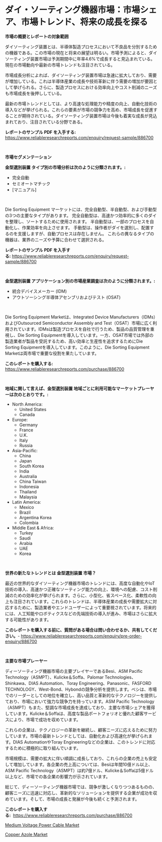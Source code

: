 <p><h1>ダイ・ソーティング機器市場：市場シェア、市場トレンド、将来の成長を探る</h1></p><p><strong>市場の概要とレポートの対象範囲</strong></p>
<p><p>ダイソーティング装置とは、半導体製造プロセスにおいて不良品を分別するための機器である。この市場の現在と将来の展望は明るい。市場予測によると、ダイソーティング装置市場は予測期間中に年率4.6%で成長すると見込まれている。現在の市場動向や最新の市場トレンドも注目されている。</p><p>市場成長分析によれば、ダイソーティング装置市場は急速に拡大しており、需要が増加している。これは半導体産業の成長や技術革新に伴う需要の増加が要因として挙げられる。さらに、製造プロセスにおける効率向上やコスト削減のニーズも市場成長を後押ししている。</p><p>最新の市場トレンドとしては、より高速な処理能力や精度の向上、自動化技術の導入などが挙げられる。これらの要素が市場の競争力を高め、市場成長を促進することが期待されている。ダイソーティング装置市場は今後も着実な成長が見込まれており、注目されている分野である。</p></p>
<p><strong>レポートのサンプル PDF を入手する:</strong> <a href="https://www.reliableresearchreports.com/enquiry/request-sample/886700">https://www.reliableresearchreports.com/enquiry/request-sample/886700</a></p>
<p>&nbsp;</p>
<p><strong>市場セグメンテーション</strong></p>
<p><strong>金型選別装置 タイプ別の市場分析は次のように分類されます。:</strong></p>
<p><ul><li>完全自動</li><li>セミオートマチック</li><li>[マニュアル]</li></ul></p>
<p>&nbsp;</p>
<p><p>Die Sorting Equipment マーケットには、完全自動型、半自動型、および手動型の3つの主要なタイプがあります。 完全自動型は、高速かつ効率的に多くのダイを整理し、ソートするために使用されます。 半自動型は、一部のプロセスを自動化し、作業効率を向上させます。 手動型は、操作者がダイを選別し、配置するのを支援しますが、自動プロセスは存在しません。 これらの異なるタイプの機器は、業界のニーズや予算に合わせて選択される。</p></p>
<p><strong>レポートのサンプル PDF を入手する:</strong>&nbsp;<a href="https://www.reliableresearchreports.com/enquiry/request-sample/886700">https://www.reliableresearchreports.com/enquiry/request-sample/886700</a></p>
<p>&nbsp;</p>
<p><strong> 金型選別装置 アプリケーション別の市場産業調査は次のように分類されます。:</strong></p>
<p><ul><li>統合デバイスメーカー (IDM)</li><li>アウトソーシング半導体アセンブリおよびテスト (OSAT)</li></ul></p>
<p>&nbsp;</p>
<p><p>Die Sorting Equipment Marketは、Integrated Device Manufacturers（IDMs）およびOutsourced Semiconductor Assembly and Test（OSAT）市場に広く利用されています。IDMsは製造プロセスを自社で行うため、製品の品質管理を重視し、Die Sorting Equipmentを導入しています。一方、OSAT市場では外部の製造業者が製品を受託するため、高い効率と生産性を追求するためにDie Sorting Equipmentを導入しています。このように、Die Sorting Equipment Marketは両市場で重要な役割を果たしています。</p></p>
<p><strong>このレポートを購入する:</strong>&nbsp; <a href="https://www.reliableresearchreports.com/purchase/886700">https://www.reliableresearchreports.com/purchase/886700</a></p>
<p>&nbsp;</p>
<p><strong>地域に関して言えば、金型選別装置 地域ごとに利用可能なマーケットプレーヤーは次のとおりです。:</strong></p>
<p><ul>
    <li>
        North America:
        <ul>
            <li>United States</li>
            <li>Canada</li>
        </ul>
    </li>
    <li>
        Europe:
        <ul>
            <li>Germany</li>
            <li>France</li>
            <li>U.K.</li>
            <li>Italy</li>
            <li>Russia</li>
        </ul>
    </li>
    <li>
        Asia-Pacific:
        <ul>
            <li>China</li>
            <li>Japan</li>
            <li>South Korea</li>
            <li>India</li>
            <li>Australia</li>
            <li>China Taiwan</li>
            <li>Indonesia</li>
            <li>Thailand</li>
            <li>Malaysia</li>
        </ul>
    </li>
    <li>
        Latin America:
        <ul>
            <li>Mexico</li>
            <li>Brazil</li>
            <li>Argentina Korea</li>
            <li>Colombia</li>
        </ul>
    </li>
    <li>
        Middle East & Africa:
        <ul>
            <li>Turkey</li>
            <li>Saudi</li>
            <li>Arabia</li>
            <li>UAE</li>
            <li>Korea</li>
        </ul>
    </li>
    </ul></p>
<p>&nbsp;</p>
<p><strong>世界の新たなトレンドとは 金型選別装置 市場？</strong></p>
<p><p>最近の世界的なダイソーティング機器市場のトレンドには、高度な自動化やIoT技術の導入、高速かつ正確なソーティング能力の向上、環境への配慮、コスト削減のための効率化が挙げられます。さらに、小型化、省スペース化、柔軟性の向上も注目されています。これらのトレンドは、半導体産業の成長や需要拡大に対応するために、製造業者やエンドユーザーによって重要視されています。将来的には、人工知能やロボティクスなどの先端技術の導入が進み、市場はさらに拡大する可能性があります。</p></p>
<p><strong>このレポートを購入する前に、質問がある場合は問い合わせるか、共有してください。</strong>- <a href="https://www.reliableresearchreports.com/enquiry/pre-order-enquiry/886700">https://www.reliableresearchreports.com/enquiry/pre-order-enquiry/886700</a></p>
<p>&nbsp;</p>
<p><strong>主要な市場プレーヤー</strong></p>
<p><p>ディーソーティング機器市場の主要プレイヤーであるBesi、ASM Pacific Technology（ASMPT）、Kulicke＆Soffa、Palomar Technologies、Shinkawa、DIAS Automation、Toray Engineering、Panasonic、FASFORD TECHNOLOGY、West-Bond、Hybondの競争分析を提供します。ベシは、市場でのリーダーとしての地位を確立し、高い品質と革新的なテクノロジーを提供しており、市場において強力な競争力を持っています。ASM Pacific Technology（ASMPT）もまた、堅調な市場成長を達成しており、主要な市場シェアを獲得しています。Kulicke＆Soffaは、高度な製品ポートフォリオと優れた顧客サービスにより、市場で成功を収めています。</p><p>これらの企業は、テクノロジーの革新を継続し、顧客ニーズに応えるために努力しています。市場の最新トレンドとしては、自動化および高速化が挙げられます。DIAS AutomationやToray Engineeringなどの企業は、このトレンドに対応するために積極的に取り組んでいます。</p><p>市場規模は、需要の拡大に伴い順調に成長しており、これらの企業の売上も安定して増加しています。各企業の売上高については、Besiは年間10億ドル以上、ASM Pacific Technology（ASMPT）は約7億ドル、Kulicke＆Soffaは5億ドル以上など、市場での各企業の影響力が示されています。</p><p>総じて、ディーソーティング機器市場では、競争が激しくなりつつあるものの、顧客ニーズに迅速に対応し、革新的なソリューションを提供する企業が成功を収めています。そして、市場の成長と発展が今後も続くと予測されます。</p></p>
<p><strong>このレポートを購入する:</strong>&nbsp;&nbsp;<a href="https://www.reliableresearchreports.com/purchase/886700">https://www.reliableresearchreports.com/purchase/886700</a></p>
<p><p><a href="https://github.com/Alonsoolds3wq1d81czn8rbol/Market-Research-Report-List-1/blob/main/medium-voltage-power-cable-market.md">Medium Voltage Power Cable Market</a></p><p><a href="https://natural-crush-b99.notion.site/Decoding-the-Copper-Azole-Market-A-Deep-Dive-into-the-Latest-Market-Trends-Market-Segmentation-an-ef3fe0b2f5c54410aaa92ce2bf270800">Copper Azole Market</a></p></p>
